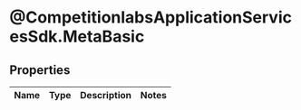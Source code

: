 # @CompetitionlabsApplicationServicesSdk.MetaBasic

## Properties

Name | Type | Description | Notes
------------ | ------------- | ------------- | -------------


